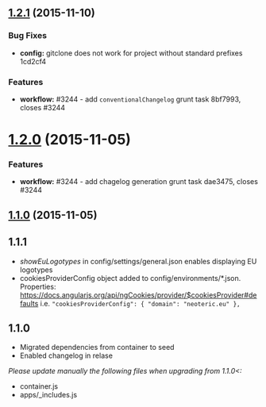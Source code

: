 <a name="1.2.1"></a>
## [1.2.1](//compare/v1.1.1...v1.2.1) (2015-11-10)


### Bug Fixes

* **config:** gitclone does not work for project without standard prefixes 1cd2cf4

### Features

* **workflow:** #3244 - add `conventionalChangelog` grunt task 8bf7993, closes #3244


<a name="1.2.0"></a>
# [1.2.0](//compare/v1.1.1...v1.2.0) (2015-11-05)


### Features

* **workflow:** #3244 - add chagelog generation grunt task dae3475, closes #3244

<a name="1.1.0"></a>
## [1.1.0](//compare/v1.1.1...v1.1.1) (2015-11-05)



## 1.1.1 
- *showEuLogotypes* in config/settings/general.json enables displaying EU logotypes
- cookiesProviderConfig object added to config/environments/*.json. 
  Properties: https://docs.angularjs.org/api/ngCookies/provider/$cookiesProvider#defaults
  i.e. 
  `
  	"cookiesProviderConfig": {
  		"domain": "neoteric.eu"
  	},
  `

## 1.1.0
- Migrated dependencies from container to seed
- Enabled changelog in relase

*Please update manually the following files when upgrading from 1.1.0<:*
- container.js
- apps/_includes.js 
